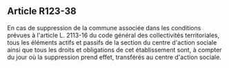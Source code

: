 ## Article R123-38

En cas de suppression de la commune associée dans les conditions prévues à l'article L. 2113-16 du code
général des collectivités territoriales, tous les éléments actifs et passifs de la section du centre d'action sociale
ainsi que tous les droits et obligations de cet établissement sont, à compter du jour où la suppression prend
effet, transférés au centre d'action sociale.

